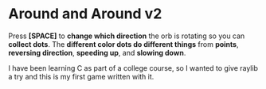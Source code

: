 # Around and Around v2

Press **[SPACE]** to **change which direction** the orb is rotating so you can **collect dots**. The **different color dots do different things** from **points**, **reversing direction**, **speeding up**, and **slowing down**.

I have been learning C as part of a college course, so I wanted to give raylib a try and this is my first game written with it.

